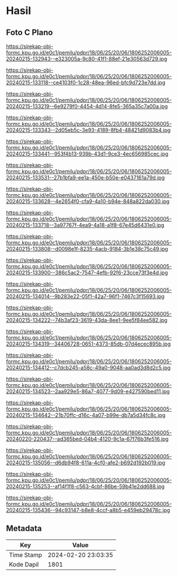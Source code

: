 # Hasil

## Foto C Plano

https://sirekap-obj-formc.kpu.go.id/e0c1/pemilu/pdpr/18/06/25/20/06/1806252006005-20240215-132943--e323005a-9c80-41f1-88ef-21e30563d729.jpg

https://sirekap-obj-formc.kpu.go.id/e0c1/pemilu/pdpr/18/06/25/20/06/1806252006005-20240215-133118--ce4103f0-1c28-48ea-96ed-bfc9d723e7dd.jpg

https://sirekap-obj-formc.kpu.go.id/e0c1/pemilu/pdpr/18/06/25/20/06/1806252006005-20240215-133219--6e9279f0-4454-4d14-8fe5-365a35c7a00a.jpg

https://sirekap-obj-formc.kpu.go.id/e0c1/pemilu/pdpr/18/06/25/20/06/1806252006005-20240215-133343--2d05eb5c-3e93-4189-8fb4-48421d9083b4.jpg

https://sirekap-obj-formc.kpu.go.id/e0c1/pemilu/pdpr/18/06/25/20/06/1806252006005-20240215-133441--953f4b13-939b-43d1-9ce3-4ec656985cec.jpg

https://sirekap-obj-formc.kpu.go.id/e0c1/pemilu/pdpr/18/06/25/20/06/1806252006005-20240215-133531--27b1bfa9-ee1a-450e-b50e-e0437161a79d.jpg

https://sirekap-obj-formc.kpu.go.id/e0c1/pemilu/pdpr/18/06/25/20/06/1806252006005-20240215-133628--4e2654f0-cfa9-4a10-b94e-848a822da030.jpg

https://sirekap-obj-formc.kpu.go.id/e0c1/pemilu/pdpr/18/06/25/20/06/1806252006005-20240215-133718--3a97767f-4ea9-4a18-a1f8-67e45d6431e0.jpg

https://sirekap-obj-formc.kpu.go.id/e0c1/pemilu/pdpr/18/06/25/20/06/1806252006005-20240215-133808--d0098e1f-8235-4acb-9184-3b1e38c75c49.jpg

https://sirekap-obj-formc.kpu.go.id/e0c1/pemilu/pdpr/18/06/25/20/06/1806252006005-20240215-133900--386c5ac2-7547-4efb-92f6-23cce73f3e4d.jpg

https://sirekap-obj-formc.kpu.go.id/e0c1/pemilu/pdpr/18/06/25/20/06/1806252006005-20240215-134014--9b283e22-05f1-42a7-96f1-7467c3f15693.jpg

https://sirekap-obj-formc.kpu.go.id/e0c1/pemilu/pdpr/18/06/25/20/06/1806252006005-20240215-134222--74b3af23-3619-43da-8ee1-9ee5f84ee582.jpg

https://sirekap-obj-formc.kpu.go.id/e0c1/pemilu/pdpr/18/06/25/20/06/1806252006005-20240215-134319--34406728-0651-4373-85db-07d4ecec895b.jpg

https://sirekap-obj-formc.kpu.go.id/e0c1/pemilu/pdpr/18/06/25/20/06/1806252006005-20240215-134412--c7dcb245-a58c-49a0-9048-aa0ad3d8d2c5.jpg

https://sirekap-obj-formc.kpu.go.id/e0c1/pemilu/pdpr/18/06/25/20/06/1806252006005-20240215-134523--2aa929e5-86a7-4077-9d09-e427590bed11.jpg

https://sirekap-obj-formc.kpu.go.id/e0c1/pemilu/pdpr/18/06/25/20/06/1806252006005-20240215-134642--21b70ffc-d16c-4a07-b99e-db7a5d34fc8c.jpg

https://sirekap-obj-formc.kpu.go.id/e0c1/pemilu/pdpr/18/06/25/20/06/1806252006005-20240220-220437--ad365bed-04b4-4120-9c1a-67f76b3fe516.jpg

https://sirekap-obj-formc.kpu.go.id/e0c1/pemilu/pdpr/18/06/25/20/06/1806252006005-20240215-135056--d6db94f8-611a-4cf0-afe2-b692d192b019.jpg

https://sirekap-obj-formc.kpu.go.id/e0c1/pemilu/pdpr/18/06/25/20/06/1806252006005-20240215-135253--af14f1f8-c563-4cbf-86be-59b41e2dd688.jpg

https://sirekap-obj-formc.kpu.go.id/e0c1/pemilu/pdpr/18/06/25/20/06/1806252006005-20240215-135436--94c93147-b8e8-4ccf-a8b5-e459eb29478c.jpg


## Metadata

| Key        | Value               |
| ---------- | ------------------- |
| Time Stamp | 2024-02-20 23:03:35 |
| Kode Dapil | 1801                |



